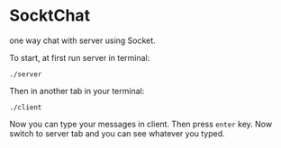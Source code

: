 # SocktChat
one way chat with server using Socket.

To start, at first run server in terminal:
``` 
./server
```
Then in another tab in your terminal:
```
./client
```

Now you can type your messages in client. Then press `enter` key. Now switch to server tab and you can see whatever you typed.
